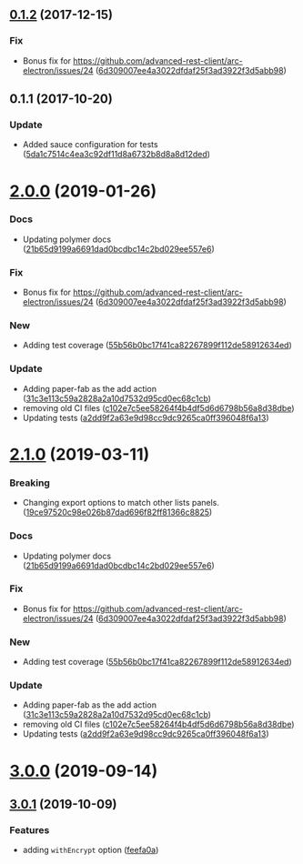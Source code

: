 <a name="0.1.2"></a>
## [0.1.2](https://github.com/advanced-rest-client/cookie-manager/compare/0.1.1...0.1.2) (2017-12-15)


### Fix

* Bonus fix for https://github.com/advanced-rest-client/arc-electron/issues/24 ([6d309007ee4a3022dfdaf25f3ad3922f3d5abb98](https://github.com/advanced-rest-client/cookie-manager/commit/6d309007ee4a3022dfdaf25f3ad3922f3d5abb98))



<a name="0.1.1"></a>
## 0.1.1 (2017-10-20)


### Update

* Added sauce configuration for tests ([5da1c7514c4ea3c92df11d8a6732b8d8a8d12ded](https://github.com/advanced-rest-client/cookie-manager/commit/5da1c7514c4ea3c92df11d8a6732b8d8a8d12ded))



# [2.0.0](https://github.com/advanced-rest-client/cookie-manager/compare/0.1.1...2.0.0) (2019-01-26)


### Docs

* Updating polymer docs ([21b65d9199a6691dad0bcdbc14c2bd029ee557e6](https://github.com/advanced-rest-client/cookie-manager/commit/21b65d9199a6691dad0bcdbc14c2bd029ee557e6))

### Fix

* Bonus fix for https://github.com/advanced-rest-client/arc-electron/issues/24 ([6d309007ee4a3022dfdaf25f3ad3922f3d5abb98](https://github.com/advanced-rest-client/cookie-manager/commit/6d309007ee4a3022dfdaf25f3ad3922f3d5abb98))

### New

* Adding test coverage ([55b56b0bc17f41ca82267899f112de58912634ed](https://github.com/advanced-rest-client/cookie-manager/commit/55b56b0bc17f41ca82267899f112de58912634ed))

### Update

* Adding paper-fab as the add action ([31c3e113c59a2828a2a10d7532d95cd0ec68c1cb](https://github.com/advanced-rest-client/cookie-manager/commit/31c3e113c59a2828a2a10d7532d95cd0ec68c1cb))
* removing old CI files ([c102e7c5ee58264f4b4df5d6d6798b56a8d38dbe](https://github.com/advanced-rest-client/cookie-manager/commit/c102e7c5ee58264f4b4df5d6d6798b56a8d38dbe))
* Updating tests ([a2dd9f2a63e9d98cc9dc9265ca0ff396048f6a13](https://github.com/advanced-rest-client/cookie-manager/commit/a2dd9f2a63e9d98cc9dc9265ca0ff396048f6a13))



# [2.1.0](https://github.com/advanced-rest-client/cookie-manager/compare/0.1.1...2.1.0) (2019-03-11)


### Breaking

* Changing export options to match other lists panels. ([19ce97520c98e026b87dad696f82ff81366c8825](https://github.com/advanced-rest-client/cookie-manager/commit/19ce97520c98e026b87dad696f82ff81366c8825))

### Docs

* Updating polymer docs ([21b65d9199a6691dad0bcdbc14c2bd029ee557e6](https://github.com/advanced-rest-client/cookie-manager/commit/21b65d9199a6691dad0bcdbc14c2bd029ee557e6))

### Fix

* Bonus fix for https://github.com/advanced-rest-client/arc-electron/issues/24 ([6d309007ee4a3022dfdaf25f3ad3922f3d5abb98](https://github.com/advanced-rest-client/cookie-manager/commit/6d309007ee4a3022dfdaf25f3ad3922f3d5abb98))

### New

* Adding test coverage ([55b56b0bc17f41ca82267899f112de58912634ed](https://github.com/advanced-rest-client/cookie-manager/commit/55b56b0bc17f41ca82267899f112de58912634ed))

### Update

* Adding paper-fab as the add action ([31c3e113c59a2828a2a10d7532d95cd0ec68c1cb](https://github.com/advanced-rest-client/cookie-manager/commit/31c3e113c59a2828a2a10d7532d95cd0ec68c1cb))
* removing old CI files ([c102e7c5ee58264f4b4df5d6d6798b56a8d38dbe](https://github.com/advanced-rest-client/cookie-manager/commit/c102e7c5ee58264f4b4df5d6d6798b56a8d38dbe))
* Updating tests ([a2dd9f2a63e9d98cc9dc9265ca0ff396048f6a13](https://github.com/advanced-rest-client/cookie-manager/commit/a2dd9f2a63e9d98cc9dc9265ca0ff396048f6a13))



# [3.0.0](https://github.com/advanced-rest-client/cookie-manager/compare/0.1.1...3.0.0) (2019-09-14)



## [3.0.1](https://github.com/advanced-rest-client/cookie-manager/compare/0.1.1...3.0.1) (2019-10-09)


### Features

* adding `withEncrypt` option ([feefa0a](https://github.com/advanced-rest-client/cookie-manager/commit/feefa0a))



